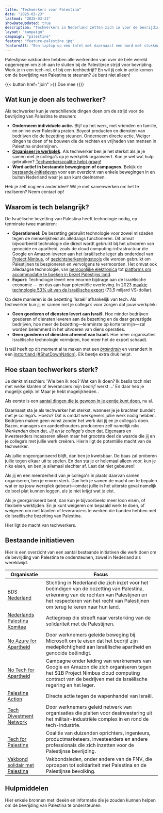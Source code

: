 ```yaml
---
title: "Techwerkers voor Palestina"
date: "2025-03-23"
lastmod: "2025-03-23"
showDateUpdated: true
description: "Techwerkers in Nederland zetten zich in voor de bevrijding van Palestina."
layout: "campaign"
campaign: "palestine"
feature: "feature-palestine.jpg"
featureAlt: "Een laptop op een tafel met daarnaast een bord met stukken watermeloen"
---
```


Palestijnse vakbonden hebben alle werkenden van over de hele wereld opgeroepen om zich aan te sluiten bij de Palestijnse strijd voor bevrijding. Werk je in een tech-rol, of bij een techbedrijf? En wil jij ook in actie komen om de bevrijding van Palestina te steunen? Je bent niet alleen!

<span class="flex justify-center uppercase font-mono">
{{< button href="join" >}}
Doe mee
{{</button >}}
</span>

## Wat kun je doen als techwerker?

Als techwerker kun je verschillende dingen doen om de strijd voor de bevrijding van Palestina te steunen:

- **Onderneem individuele actie.** Blijf op het werk, met vrienden en familie, en online over Palestina praten. Boycot producten en diensten van bedrijven die de bezetting steunen. Onderneem directe actie. Weiger dingen te doen of te bouwen die de rechten en vrijheden van mensen in Palestina ondermijnen.
- **[Organiseer je werkplek](/resources/organize/).** Als techwerker ben je het sterkst als je je samen met je collega’s op je werkplek organiseert. Kun je wel wat hulp gebruiken? [Techwerkerscoalitie helpt graag!](/join)
- **Word actief in bestaande bewegingen of campagnes.** Bekijk de [bestaande-initiatieven](#bestaande-initiativen) voor een overzicht van enkele bewegingen in en buiten Nederland waar je aan kunt deelnemen.

Heb je zelf nog een ander idee? Wil je met samenwerken om het te realiseren? Neem contact op!

## Waarom is tech belangrijk?

De Israëlische bezetting van Palestina heeft technologie nodig, op tenminste twee manieren:

- **Operationeel:** De bezetting gebruikt technologie voor zowel misdaden tegen de menselijkheid als alledaags functioneren. Dit omvat bijvoorbeeld technologie die direct wordt gebruikt bij het uitvoeren van genocide en apartheid, zoals de cloud computing-infrastructuur die Google en Amazon leveren aan het Israëlische leger als onderdeel van [Project Nimbus](https://www.wired.com/story/amazon-google-project-nimbus-israel-idf/), of [gezichtsherkenningstools](https://theintercept.com/2024/04/05/google-photos-israel-gaza-facial-recognition/) die worden gebruikt om Palestijnen te bespioneren en vervolgens te vermoorden. Het omvat ook alledaagse technologie, van [persoonlijke elektronica](https://web.archive.org/web/20240907101433/https://www.jpost.com/Business/Apples-history-and-development-in-Israel-392387) tot [platforms om accommodatie te boeken in bezet Palestijns land](https://www.hrw.org/report/2018/11/20/bed-and-breakfast-stolen-land/tourist-rental-listings-west-bank-settlements).
- **Export:** Technologie levert een enorme bijdrage aan de Israëlische economie — en dus aan haar potentiële overleving. In 2023 [maakte technologie 53% uit van de Israëlische export](https://web.archive.org/web/20250121081942/https://innovationisrael.org.il/en/report/part1-situation-report-israeli-high-tech-in-2024/) (73,5 miljard VS-dollar).

Op deze manieren is de bezetting ‘Israël’ afhankelijk van tech. Als techwerker kun jij er samen met je collega’s voor zorgen dat jouw werkplek:

- **Geen goederen of diensten levert aan Israël.** Hoe minder bedrijven goederen of diensten leveren aan de bezetting en de daar gevestigde bedrijven, hoe meer de bezetting—tenminste op korte termijn—zal worden belemmerd in het uitvoeren van diens operaties.
- **Geen goederen of diensten afneemt van Israël.** Hoe meer organisaties Israëlische technologie vermijden, hoe meer het de export schaadt.

Israël heeft op dit moment al te maken met een [_braindrain_](https://www.timesofisrael.com/nobel-and-israel-prize-laureate-we-wont-have-a-state-if-brain-drain-continues/) en verandert in een [instortland (#ShutDownNation)](https://bdsmovement.net/shutdownnation). Elk beetje extra druk helpt.

## Hoe staan techwerkers sterk?

Je denkt misschien: 'Wie ben ik nou? Wat kan ik doen? Ik beslis toch niet met welke klanten of leveranciers mijn bedrijf werkt ...' En daar heb je mogelijk gelijk in! Maar je hebt mogelijkheden..

Als eerste is een [aantal dingen die je gewoon in je eentje kunt doen](#what-can-you-do-as-a-tech-worker), nu al.

Daarnaast sta je als techwerker het sterkst, wanneer je je krachten bundelt met je collega’s. Hoezo? Dat is omdat werkgevers jullie werk nodig hebben. Bedrijven maken geen winst zonder het werk dat jij en je collega’s doen. Bazen, managers en aandeelhouders produceren zelf namelijk niks. _Werkenden_ doen dat. _Jij en je collega's_ doen dat. Eigenaars en investeerders incasseren alleen maar het grootste deel de waarde die jij en je collega’s met jullie werk creëren. Hierin ligt de potentiële macht van de techwerker.

Als jullie ongeorganiseerd blijft, dan ben je kwetsbaar. De baas zal proberen jullie tegen elkaar uit te spelen. En dan sta je er helemaal alleen voor, kun je niks eisen, en ben je allemaal slechter af. Laat dat niet gebeuren!

Als jij en een meerderheid van je collega's in plaats daarvan samen organiseren, ben je enorm sterk. Dan heb je samen de macht om te bepalen wat er op jouw werkplek gebeurt—omdat jullie in het uiterste geval namelijk de boel plat kunnen leggen, als je niet krijgt wat je eist.

Als je georganiseerd bent, dan kun je bijvoorbeeld meer loon eisen, of flexibele werktijden. En je kunt weigeren om bepaald werk te doen, of weigeren om met klanten of leveranciers te werken die banden hebben met de Israëlische bezetting van Palestina.

Hier ligt de macht van techwerkers.

## Bestaande initiatieven

Hier is een overzicht van een aantal bestaande initiativen die werk doen om de bevrijding van Palestina te ondersteunen, zowel in Nederland als wereldwijd.

| Organisatie                                                                     | Focus                                                                                                                                                                                                                |
| ------------------------------------------------------------------------------- | -------------------------------------------------------------------------------------------------------------------------------------------------------------------------------------------------------------------- |
| [BDS Nederland](https://bdsnederland.nl/)                                       | Stichting in Nederland die zich inzet voor het beëindigen van de bezetting van Palestina, erkenning van de rechten van Palestijnen en het respecteren van het recht van Palestijnen om terug te keren naar hun land. |
| [Nederlands Palestina Komitee](https://palestina-komitee.nl/)                   | Actiegroep die streeft naar versterking van de solidariteit met de Palestijnen.                                                                                                                                      |
| [No Azure for Apartheid](https://noazureforapartheid.com/)                      | Door werknemers geleide beweging bij Microsoft om te eisen dat het bedrijf zijn medeplichtigheid aan Israëlische apartheid en genocide beëindigt.                                                                    |
| [No Tech for Apartheid](https://www.notechforapartheid.com/)                    | Campagne onder leiding van werknemers van Google en Amazon die zich organiseren tegen het $1B Project Nimbus cloud computing contract van de bedrijven met de Israëlische regering en het leger.                     |
| [Palestine Action](https://www.palestineaction.org/)                            | Directe actie tegen de wapenhandel van Israël.                                                                                                                                                                       |
| [Tech Divestment Network](https://www.techdivestment.network/)                  | Door werknemers geleid netwerk van organisaties die pleiten voor desinvestering uit het militair-industriële complex in en rond de tech-industrie.                                                                   |
| [Tech for Palestine](https://techforpalestine.org/)                             | Coalitie van duizenden oprichters, ingenieurs, productmarketeers, investeerders en andere professionals die zich inzetten voor de Palestijnse bevrijding.                                                            |
| [Vakbond solidair met Palestina](https://linktr.ee/vakbondsolidairmetpalestina) | Vakbondsleden, onder andere van de FNV, die oproepen tot solidariteit met Palestina en de Palestijnse bevolking.                                                                                                     |

## Hulpmiddelen

Hier enkele bronnen met ideeën en informatie die je zouden kunnen helpen om de bevrijding van Palestina te ondersteunen.
